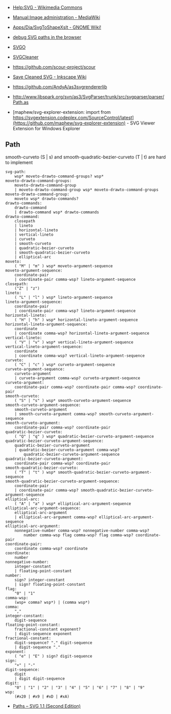 - [Help:SVG - Wikimedia Commons](https://commons.wikimedia.org/wiki/Help:SVG)
- [Manual:Image administration - MediaWiki](https://www.mediawiki.org/wiki/Manual:Image_administration#SVG)
- [Apps/Dia/SvgToShapeXslt - GNOME Wiki!](https://wiki.gnome.org/Apps/Dia/SvgToShapeXslt)
- [debug SVG paths in the browser](https://github.com/winkerVSbecks/xvg)

- [SVGO](https://github.com/svg/svgo)
- [SVGCleaner](https://github.com/RazrFalcon/SVGCleaner)
- https://github.com/scour-project/scour
- [Save Cleaned SVG - Inkscape Wiki](http://wiki.inkscape.org/wiki/index.php/Save_Cleaned_SVG)

- https://github.com/AndyA/as3svgrendererlib
- http://www.libspark.org/svn/as3/SvgParser/trunk/src/svgparser/parser/Path.as

- [maphew/svg-explorer-extension: import from https://svgextension.codeplex.com/SourceControl/latest](https://github.com/maphew/svg-explorer-extension) - SVG Viewer Extension for Windows Explorer

## Path

smooth-curveto (S | s) and smooth-quadratic-bezier-curveto (T | t) are hard to implement

	svg-path:
	    wsp* moveto-drawto-command-groups? wsp*
	moveto-drawto-command-groups:
	    moveto-drawto-command-group
	    | moveto-drawto-command-group wsp* moveto-drawto-command-groups
	moveto-drawto-command-group:
	    moveto wsp* drawto-commands?
	drawto-commands:
	    drawto-command
	    | drawto-command wsp* drawto-commands
	drawto-command:
	    closepath
	    | lineto
	    | horizontal-lineto
	    | vertical-lineto
	    | curveto
	    | smooth-curveto
	    | quadratic-bezier-curveto
	    | smooth-quadratic-bezier-curveto
	    | elliptical-arc
	moveto:
	    ( "M" | "m" ) wsp* moveto-argument-sequence
	moveto-argument-sequence:
	    coordinate-pair
	    | coordinate-pair comma-wsp? lineto-argument-sequence
	closepath:
	    ("Z" | "z")
	lineto:
	    ( "L" | "l" ) wsp* lineto-argument-sequence
	lineto-argument-sequence:
	    coordinate-pair
	    | coordinate-pair comma-wsp? lineto-argument-sequence
	horizontal-lineto:
	    ( "H" | "h" ) wsp* horizontal-lineto-argument-sequence
	horizontal-lineto-argument-sequence:
	    coordinate
	    | coordinate comma-wsp? horizontal-lineto-argument-sequence
	vertical-lineto:
	    ( "V" | "v" ) wsp* vertical-lineto-argument-sequence
	vertical-lineto-argument-sequence:
	    coordinate
	    | coordinate comma-wsp? vertical-lineto-argument-sequence
	curveto:
	    ( "C" | "c" ) wsp* curveto-argument-sequence
	curveto-argument-sequence:
	    curveto-argument
	    | curveto-argument comma-wsp? curveto-argument-sequence
	curveto-argument:
	    coordinate-pair comma-wsp? coordinate-pair comma-wsp? coordinate-pair
	smooth-curveto:
	    ( "S" | "s" ) wsp* smooth-curveto-argument-sequence
	smooth-curveto-argument-sequence:
	    smooth-curveto-argument
	    | smooth-curveto-argument comma-wsp? smooth-curveto-argument-sequence
	smooth-curveto-argument:
	    coordinate-pair comma-wsp? coordinate-pair
	quadratic-bezier-curveto:
	    ( "Q" | "q" ) wsp* quadratic-bezier-curveto-argument-sequence
	quadratic-bezier-curveto-argument-sequence:
	    quadratic-bezier-curveto-argument
	    | quadratic-bezier-curveto-argument comma-wsp? 
	        quadratic-bezier-curveto-argument-sequence
	quadratic-bezier-curveto-argument:
	    coordinate-pair comma-wsp? coordinate-pair
	smooth-quadratic-bezier-curveto:
	    ( "T" | "t" ) wsp* smooth-quadratic-bezier-curveto-argument-sequence
	smooth-quadratic-bezier-curveto-argument-sequence:
	    coordinate-pair
	    | coordinate-pair comma-wsp? smooth-quadratic-bezier-curveto-argument-sequence
	elliptical-arc:
	    ( "A" | "a" ) wsp* elliptical-arc-argument-sequence
	elliptical-arc-argument-sequence:
	    elliptical-arc-argument
	    | elliptical-arc-argument comma-wsp? elliptical-arc-argument-sequence
	elliptical-arc-argument:
	    nonnegative-number comma-wsp? nonnegative-number comma-wsp? 
	        number comma-wsp flag comma-wsp? flag comma-wsp? coordinate-pair
	coordinate-pair:
	    coordinate comma-wsp? coordinate
	coordinate:
	    number
	nonnegative-number:
	    integer-constant
	    | floating-point-constant
	number:
	    sign? integer-constant
	    | sign? floating-point-constant
	flag:
	    "0" | "1"
	comma-wsp:
	    (wsp+ comma? wsp*) | (comma wsp*)
	comma:
	    ","
	integer-constant:
	    digit-sequence
	floating-point-constant:
	    fractional-constant exponent?
	    | digit-sequence exponent
	fractional-constant:
	    digit-sequence? "." digit-sequence
	    | digit-sequence "."
	exponent:
	    ( "e" | "E" ) sign? digit-sequence
	sign:
	    "+" | "-"
	digit-sequence:
	    digit
	    | digit digit-sequence
	digit:
	    "0" | "1" | "2" | "3" | "4" | "5" | "6" | "7" | "8" | "9"
	wsp:
	    (#x20 | #x9 | #xD | #xA)

- [Paths – SVG 1.1 (Second Edition)](https://www.w3.org/TR/SVG/paths.html#PathDataBNF)
